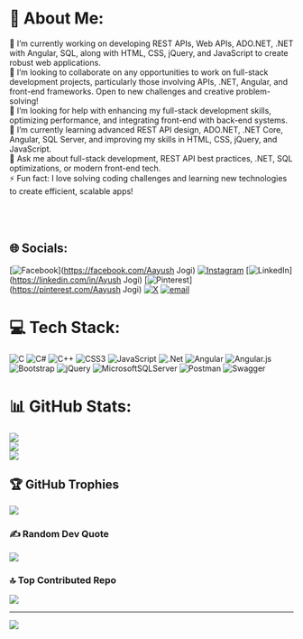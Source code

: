 # 💫 About Me:
🔭 I’m currently working on developing REST APIs, Web APIs, ADO.NET, .NET with Angular, SQL, along with HTML, CSS, jQuery, and JavaScript to create robust web applications.<br>👯 I’m looking to collaborate on any opportunities to work on full-stack development projects, particularly those involving APIs, .NET, Angular, and front-end frameworks. Open to new challenges and creative problem-solving!<br>🤝 I’m looking for help with enhancing my full-stack development skills, optimizing performance, and integrating front-end with back-end systems.<br>🌱 I’m currently learning advanced REST API design, ADO.NET, .NET Core, Angular, SQL Server, and improving my skills in HTML, CSS, jQuery, and JavaScript.<br>💬 Ask me about full-stack development, REST API best practices, .NET, SQL optimizations, or modern front-end tech.<br>⚡ Fun fact: I love solving coding challenges and learning new technologies to create efficient, scalable apps!<br><br><br><br>


## 🌐 Socials:
[![Facebook](https://img.shields.io/badge/Facebook-%231877F2.svg?logo=Facebook&logoColor=white)](https://facebook.com/Aayush Jogi) [![Instagram](https://img.shields.io/badge/Instagram-%23E4405F.svg?logo=Instagram&logoColor=white)](https://instagram.com/aayush_jogi15) [![LinkedIn](https://img.shields.io/badge/LinkedIn-%230077B5.svg?logo=linkedin&logoColor=white)](https://linkedin.com/in/Ayush Jogi) [![Pinterest](https://img.shields.io/badge/Pinterest-%23E60023.svg?logo=Pinterest&logoColor=white)](https://pinterest.com/Aayush Jogi) [![X](https://img.shields.io/badge/X-black.svg?logo=X&logoColor=white)](https://x.com/AayushJogi) [![email](https://img.shields.io/badge/Email-D14836?logo=gmail&logoColor=white)](mailto:aayushjogi15@gmail.com) 

# 💻 Tech Stack:
![C](https://img.shields.io/badge/c-%2300599C.svg?style=for-the-badge&logo=c&logoColor=white) ![C#](https://img.shields.io/badge/c%23-%23239120.svg?style=for-the-badge&logo=csharp&logoColor=white) ![C++](https://img.shields.io/badge/c++-%2300599C.svg?style=for-the-badge&logo=c%2B%2B&logoColor=white) ![CSS3](https://img.shields.io/badge/css3-%231572B6.svg?style=for-the-badge&logo=css3&logoColor=white) ![JavaScript](https://img.shields.io/badge/javascript-%23323330.svg?style=for-the-badge&logo=javascript&logoColor=%23F7DF1E) ![.Net](https://img.shields.io/badge/.NET-5C2D91?style=for-the-badge&logo=.net&logoColor=white) ![Angular](https://img.shields.io/badge/angular-%23DD0031.svg?style=for-the-badge&logo=angular&logoColor=white) ![Angular.js](https://img.shields.io/badge/angular.js-%23E23237.svg?style=for-the-badge&logo=angularjs&logoColor=white) ![Bootstrap](https://img.shields.io/badge/bootstrap-%238511FA.svg?style=for-the-badge&logo=bootstrap&logoColor=white) ![jQuery](https://img.shields.io/badge/jquery-%230769AD.svg?style=for-the-badge&logo=jquery&logoColor=white) ![MicrosoftSQLServer](https://img.shields.io/badge/Microsoft%20SQL%20Server-CC2927?style=for-the-badge&logo=microsoft%20sql%20server&logoColor=white) ![Postman](https://img.shields.io/badge/Postman-FF6C37?style=for-the-badge&logo=postman&logoColor=white) ![Swagger](https://img.shields.io/badge/-Swagger-%23Clojure?style=for-the-badge&logo=swagger&logoColor=white)
# 📊 GitHub Stats:
![](https://github-readme-stats.vercel.app/api?username=Ayushjogi&theme=midnight-purple&hide_border=false&include_all_commits=false&count_private=false)<br/>
![](https://nirzak-streak-stats.vercel.app/?user=Ayushjogi&theme=midnight-purple&hide_border=false)<br/>
![](https://github-readme-stats.vercel.app/api/top-langs/?username=Ayushjogi&theme=midnight-purple&hide_border=false&include_all_commits=false&count_private=false&layout=compact)

## 🏆 GitHub Trophies
![](https://github-profile-trophy.vercel.app/?username=Ayushjogi&theme=radical&no-frame=false&no-bg=false&margin-w=4)

### ✍️ Random Dev Quote
![](https://quotes-github-readme.vercel.app/api?type=horizontal&theme=radical)

### 🔝 Top Contributed Repo
![](https://github-contributor-stats.vercel.app/api?username=Ayushjogi&limit=5&theme=midnight-purple&combine_all_yearly_contributions=true)

---
[![](https://visitcount.itsvg.in/api?id=Ayushjogi&icon=0&color=0)](https://visitcount.itsvg.in)

<!-- Proudly created with GPRM ( https://gprm.itsvg.in ) -->
